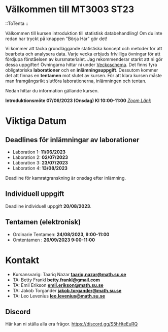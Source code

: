 # Välkommen till MT3003 ST23

::ToTenta
::

Välkommen till kursen introduktion till statistisk databehandling! Om du inte
redan har tryckt på knappen "Börja Här" gör det!

Vi kommer att täcka grundläggande statistiska koncept och metoder för att
bearbeta och analysera data. Varje vecka erbjuds frivilliga övningar för att fördjupa förståelsen av
kursmaterialet. Jag rekommenderar starkt att ni gör dessa uppgifter! Övningarna
hittar ni under [Veckoschema](/schedule). Det finns 
fyra obligatoriska **laborationer** och en **inlämningsuppgift**. Dessutom kommer det att finnas en **tentamen** mot slutet av kursen.
För att klara kursen måste man framgångsrikt slutföra laborationerna, inlämningen och tentan.

Nedan hittar du information gällande kursen. 

**Introduktionsmöte 07/06/2023 (Onsdag) Kl 10:00-11:00** [*Zoom Länk*](https://stockholmuniversity.zoom.us/j/6254185246)

# Viktiga Datum
## Deadlines för inlämningar av laborationer
  - Laboration 1: **11/06/2023**
  - Laboration 2: **02/07/2023**
  - Laboration 3: **23/07/2023**
  - Laboration 4: **13/08/2023**

Deadline för kamratgranskning är onsdag efter inlämning.

## Individuell uppgift
Deadline individuell uppgift **20/08/2023**.

## Tentamen (elektronisk)
  - Ordinarie Tentamen: **24/08/2023, 9:00-11:00**
  - Omtentamen : **26/09/2023 9:00-11:00**

# Kontakt

  - Kursansvarig: Taariq Nazar **taariq.nazar@math.su.se**
  - TA: Betty Frankl **betty.frankl@gmail.com**
  - TA: Emil Erikson **emil.erikson@math.su.se**
  - TA: Jakob Torgander **jakob.torgander@math.su.se**
  - TA: Leo Levenius **leo.levenius@math.su.se**

## Discord
Här kan ni ställa alla era frågor.
https://discord.gg/S5hHteEuRQ
